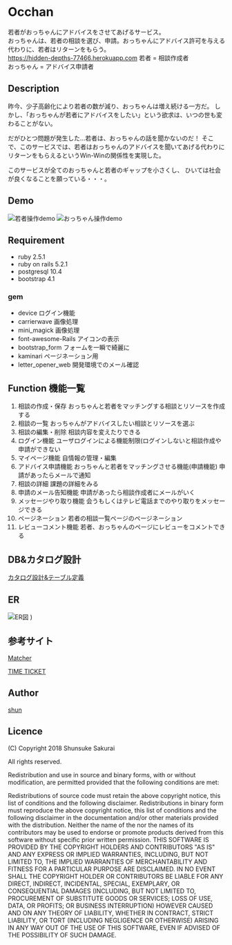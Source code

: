 # Occhan
若者がおっちゃんにアドバイスをさせてあげるサービス。  
おっちゃんは、若者の相談を選び、申請。おっちゃんにアドバイス許可を与える代わりに、若者はリターンをもらう。  
https://hidden-depths-77466.herokuapp.com
若者 = 相談作成者  
おっちゃん = アドバイス申請者

## Description
昨今、少子高齢化により若者の数が減り、おっちゃんは増え続ける一方だ。
しかし、「おっちゃんが若者にアドバイスをしたい」という欲求は、いつの世も変わることがない。

だがひとつ問題が発生した...若者は、おっちゃんの話を聞かないのだ！
そこで、このサービスでは、若者はおっちゃんのアドバイスを聞いてあげる代わりにリターンをもらえるというWin-Winの関係性を実現した。

このサービスが全てのおっちゃんと若者のギャップを小さくし、
ひいては社会が良くなることを願っている・・・。

## Demo
![若者操作demo](https://user-images.githubusercontent.com/14966140/47023364-86b55680-d19a-11e8-8777-b5b9fe118207.gif)
![おっちゃん操作demo](https://user-images.githubusercontent.com/14966140/47023464-b2384100-d19a-11e8-931e-54e0edec040c.gif)

## Requirement
* ruby 2.5.1
* ruby on rails 5.2.1
* postgresql 10.4
* bootstrap 4.1

### gem
* device ログイン機能
* carrierwave 画像処理
* mini_magick 画像処理
* font-awesome-Rails アイコンの表示
* bootstrap_form フォームを一瞬で綺麗に
* kaminari ページネーション用
* letter_opener_web 開発環境でのメール確認

## Function 機能一覧
1. 相談の作成・保存
おっちゃんと若者をマッチングする相談とリソースを作成する
2. 相談の一覧
おっちゃんがアドバイスしたい相談とリソースを選ぶ
3. 相談の編集・削除
相談内容を変えたりできる
4. ログイン機能
ユーザログインによる機能制限(ログインしないと相談作成や申請ができない
5. マイページ機能
自情報の管理・編集
6. アドバイス申請機能
おっちゃんと若者をマッチングさせる機能(申請機能) 申請があったらメールで通知
7. 相談の詳細
課題の詳細をみる
8. 申請のメール告知機能
申請があったら相談作成者にメールがいく
9. メッセージやり取り機能
会うもしくはテレビ電話までのやり取りをメッセージできる
10. ページネーション
若者の相談一覧ページのページネーション
11. レビューコメント機能
若者、おっちゃんのページにレビューをコメントできる

## DB&カタログ設計
[カタログ設計&テーブル定義](https://docs.google.com/spreadsheets/d/1ZaUdRmGfjTv4Jqu5hJUQclhnZgqP7ii9hSIUwahTZJA/edit#gid=1415471225)

## ER
![ER図](https://user-images.githubusercontent.com/14966140/47021584-b06c7e80-d196-11e8-9460-9908ecc31545.png)
)

## 参考サイト
[Matcher](https://matcher.jp/)

[TIME TICKET](https://www.timeticket.jp/)

## Author
[shun](https://github.com/shun57)

## Licence
(C) Copyright 2018 Shunsuke Sakurai

All rights reserved.

Redistribution and use in source and binary forms, with or without modification, are permitted provided that the following conditions are met:

Redistributions of source code must retain the above copyright notice, this list of conditions and the following disclaimer.
Redistributions in binary form must reproduce the above copyright notice, this list of conditions and the following disclaimer in the documentation and/or other materials provided with the distribution.
Neither the name of the nor the names of its contributors may be used to endorse or promote products derived from this software without specific prior written permission.
THIS SOFTWARE IS PROVIDED BY THE COPYRIGHT HOLDERS AND CONTRIBUTORS "AS IS" AND ANY EXPRESS OR IMPLIED WARRANTIES, INCLUDING, BUT NOT LIMITED TO, THE IMPLIED WARRANTIES OF MERCHANTABILITY AND FITNESS FOR A PARTICULAR PURPOSE ARE DISCLAIMED. IN NO EVENT SHALL THE COPYRIGHT HOLDER OR CONTRIBUTORS BE LIABLE FOR ANY DIRECT, INDIRECT, INCIDENTAL, SPECIAL, EXEMPLARY, OR CONSEQUENTIAL DAMAGES (INCLUDING, BUT NOT LIMITED TO, PROCUREMENT OF SUBSTITUTE GOODS OR SERVICES; LOSS OF USE, DATA, OR PROFITS; OR BUSINESS INTERRUPTION) HOWEVER CAUSED AND ON ANY THEORY OF LIABILITY, WHETHER IN CONTRACT, STRICT LIABILITY, OR TORT (INCLUDING NEGLIGENCE OR OTHERWISE) ARISING IN ANY WAY OUT OF THE USE OF THIS SOFTWARE, EVEN IF ADVISED OF THE POSSIBILITY OF SUCH DAMAGE.
